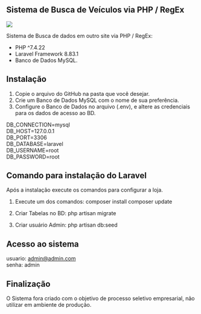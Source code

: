 ## Sistema de Busca de Veículos via PHP / RegEx

<img src="![teste_image](https://user-images.githubusercontent.com/67340099/154813498-97581494-e11c-4c33-aeb6-027906ee4e58.png)">

Sistema de Busca de dados em outro site via PHP / RegEx:

-   PHP ^7.4.22
-   Laravel Framework 8.83.1
-   Banco de Dados MySQL.

## Instalação

1. Copie o arquivo do GitHub na pasta que você desejar.
2. Crie um Banco de Dados MySQL com o nome de sua preferência.
3. Configure o Banco de Dados no arquivo (.env), e altere as credenciais para os dados de acesso ao BD.

<p>DB_CONNECTION=mysql<br/>
DB_HOST=127.0.0.1<br/>
DB_PORT=3306<br/>
DB_DATABASE=laravel<br/>
DB_USERNAME=root<br/>
DB_PASSWORD=root<p>

## Comando para instalação do Laravel

Após a instalação execute os comandos para configurar a loja.

1. Execute um dos comandos:
   composer install
   composer update

2. Criar Tabelas no BD:
   php artisan migrate

3. Criar usuário Admin:
   php artisan db:seed

## Acesso ao sistema

usuario: admin@admin.com<br/>
senha: admin

## Finalização

O Sistema fora criado com o objetivo de processo seletivo empresarial, não utilizar em
ambiente de produção.
